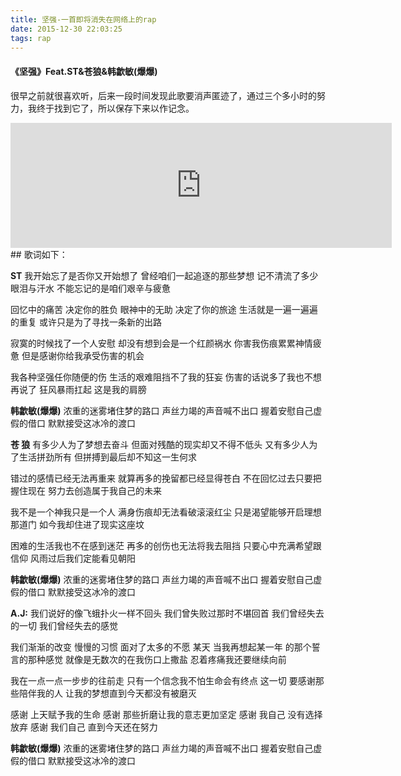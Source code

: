 ```yaml
---
title: 坚强-一首即将消失在网络上的rap
date: 2015-12-30 22:03:25
tags: rap
---
```

#### 《坚强》Feat.ST&苍狼&韩歙敏(爆爆)
很早之前就很喜欢听，后来一段时间发现此歌要消声匿迹了，通过三个多小时的努力，我终于找到它了，所以保存下来以作记念。
<iframe style="display:block; margin:0 auto;" height=200 width=610 src='http://player.youku.com/embed/XMTg5MTYwMDEyMA==' frameborder=0 'allowfullscreen'></iframe>
## 歌词如下：

**ST**
我开始忘了是否你又开始想了
曾经咱们一起追逐的那些梦想
记不清流了多少眼泪与汗水
不能忘记的是咱们艰辛与疲惫

回忆中的痛苦 决定你的胜负
眼神中的无助 决定了你的旅途
生活就是一遍一遍遍的重复
或许只是为了寻找一条新的出路

寂寞的时候找了一个人安慰
却没有想到会是一个红颜祸水
你害我伤痕累累神情疲惫
但是感谢你给我承受伤害的机会

我各种坚强任你随便的伤
生活的艰难阻挡不了我的狂妄
伤害的话说多了我也不想再说了
狂风暴雨扛起 这是我的肩膀

**韩歙敏(爆爆)**
浓重的迷雾堵住梦的路口
声丝力竭的声音喊不出口
握着安慰自己虚假的借口
默默接受这冰冷的渡口

**苍 狼**
有多少人为了梦想去奋斗
但面对残酷的现实却又不得不低头
又有多少人为了生活拼劲所有
但拼搏到最后却不知这一生何求

错过的感情已经无法再重来
就算再多的挽留都已经显得苍白
不在回忆过去只要把握住现在
努力去创造属于我自己的未来

我不是一个神我只是一个人
满身伤痕却无法看破滚滚红尘
只是渴望能够开启理想那道门
如今我却住进了现实这座坟

困难的生活我也不在感到迷茫
再多的创伤也无法将我去阻挡
只要心中充满希望跟信仰
风雨过后我们定能看见朝阳

**韩歙敏(爆爆)**
浓重的迷雾堵住梦的路口
声丝力竭的声音喊不出口
握着安慰自己虚假的借口
默默接受这冰冷的渡口

**A.J:**
我们说好的像飞蛾扑火一样不回头
我们曾失败过那时不堪回首
我们曾经失去的一切
我们曾经失去的感觉

我们渐渐的改变
慢慢的习惯 面对了太多的不愿
某天 当我再想起某一年
的那个誓言的那种感觉
就像是无数次的在我伤口上撒盐
忍着疼痛我还要继续向前

我在一点一点一步步的往前走
只有一个信念我不怕生命会有终点
这一切 要感谢那些陪伴我的人
让我的梦想直到今天都没有被磨灭

感谢 上天赋予我的生命
感谢 那些折磨让我的意志更加坚定
感谢 我自己 没有选择放弃
感谢 我们自己 直到今天还在努力

**韩歙敏(爆爆)**
浓重的迷雾堵住梦的路口
声丝力竭的声音喊不出口
握着安慰自己虚假的借口
默默接受这冰冷的渡口
